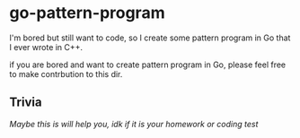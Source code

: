 # go-pattern-program
I'm bored but still want to code, so I create some pattern program in Go that I ever wrote in C++.

if you are bored and want to create pattern program in Go, please feel free to make contrbution to this dir.

## Trivia
*Maybe this is will help you, idk if it is your homework or coding test*